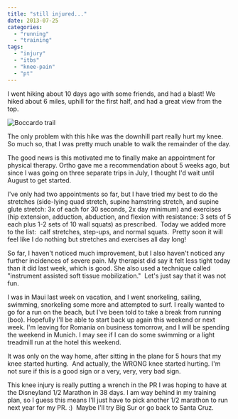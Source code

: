 ```yaml
---
title: "still injured..."
date: 2013-07-25
categories: 
  - "running"
  - "training"
tags: 
  - "injury"
  - "itbs"
  - "knee-pain"
  - "pt"
---
```


I went hiking about 10 days ago with some friends, and had a blast! We hiked about 6 miles, uphill for the first half, and had a great view from the top.

![Boccardo trail](images/412609_10151706935671480_997499612_o-300x77.jpg)

The only problem with this hike was the downhill part really hurt my knee. So much so, that I was pretty much unable to walk the remainder of the day.

The good news is this motivated me to finally make an appointment for physical therapy. Ortho gave me a recommendation about 5 weeks ago, but since I was going on three separate trips in July, I thought I'd wait until August to get started.

I've only had two appointments so far, but I have tried my best to do the stretches (side-lying quad stretch, supine hamstring stretch, and supine glute stretch: 3x of each for 30 seconds, 2x day minimum) and exercises (hip extension, adduction, abduction, and flexion with resistance: 3 sets of 5 each plus 1-2 sets of 10 wall squats) as prescribed.  Today we added more to the list:  calf stretches, step-ups, and normal squats.  Pretty soon it will feel like I do nothing but stretches and exercises all day long!

So far, I haven't noticed much improvement, but I also haven't noticed any further incidences of severe pain. My therapist did say it felt less tight today than it did last week, which is good. She also used a technique called "instrument assisted soft tissue mobilization."  Let's just say that it was not fun.

I was in Maui last week on vacation, and I went snorkeling, sailing, swimming, snorkeling some more and attempted to surf. I really wanted to go for a run on the beach, but I've been told to take a break from running (boo). Hopefully I'll be able to start back up again this weekend or next week. I'm leaving for Romania on business tomorrow, and I will be spending the weekend in Munich. I may see if I can do some swimming or a light treadmill run at the hotel this weekend.

It was only on the way home, after sitting in the plane for 5 hours that my knee started hurting.  And actually, the WRONG knee started hurting. I'm not sure if this is a good sign or a very, very, very bad sign.

This knee injury is really putting a wrench in the PR I was hoping to have at the Disneyland 1/2 Marathon in 38 days. I am way behind in my training plan, so I guess this means I'll just have to pick another 1/2 marathon to run next year for my PR. :)  Maybe I'll try Big Sur or go back to Santa Cruz.
